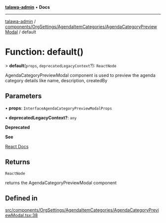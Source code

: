 [**talawa-admin**](../../../../../README.md) • **Docs**

***

[talawa-admin](../../../../../modules.md) / [components/OrgSettings/AgendaItemCategories/AgendaCategoryPreviewModal](../README.md) / default

# Function: default()

\> **default**(`props`, `deprecatedLegacyContext`?): `ReactNode`

AgendaCategoryPreviewModal component is used to preview the agenda category details like name, description, createdBy

## Parameters

• **props**: `InterfaceAgendaCategoryPreviewModalProps`

• **deprecatedLegacyContext?**: `any`

**Deprecated**

**See**

[React Docs](https://legacy.reactjs.org/docs/legacy-context.html#referencing-context-in-lifecycle-methods)

## Returns

`ReactNode`

returns the AgendaCategoryPreviewModal component

## Defined in

[src/components/OrgSettings/AgendaItemCategories/AgendaCategoryPreviewModal.tsx:38](https://github.com/PalisadoesFoundation/talawa-admin/blob/084ac7e92dede9766b77e75cf296f40165965140/src/components/OrgSettings/AgendaItemCategories/AgendaCategoryPreviewModal.tsx#L38)
